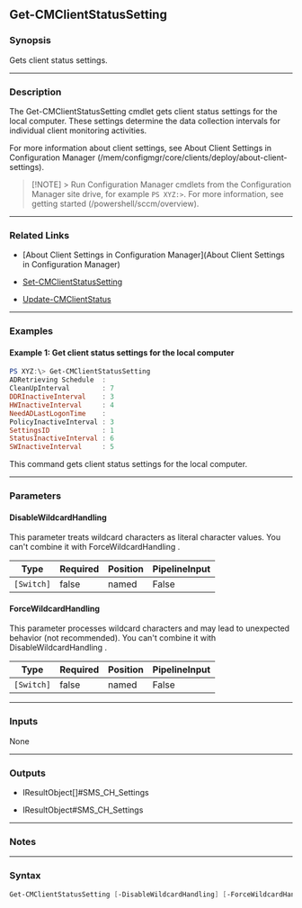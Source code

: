 Get-CMClientStatusSetting
-------------------------




### Synopsis
Gets client status settings.



---


### Description

The Get-CMClientStatusSetting cmdlet gets client status settings for the local computer. These settings determine the data collection intervals for individual client monitoring activities.



For more information about client settings, see About Client Settings in Configuration Manager (/mem/configmgr/core/clients/deploy/about-client-settings).



> [!NOTE] > Run Configuration Manager cmdlets from the Configuration Manager site drive, for example `PS XYZ:>`. For more information, see getting started (/powershell/sccm/overview).



---


### Related Links
* [About Client Settings in Configuration Manager](About Client Settings in Configuration Manager)



* [Set-CMClientStatusSetting](Set-CMClientStatusSetting)



* [Update-CMClientStatus](Update-CMClientStatus)





---


### Examples
#### Example 1: Get client status settings for the local computer
```PowerShell
PS XYZ:\> Get-CMClientStatusSetting
ADRetrieving Schedule  :
CleanUpInterval        : 7
DDRInactiveInterval    : 3
HWInactiveInterval     : 4
NeedADLastLogonTime    :
PolicyInactiveInterval : 3
SettingsID             : 1
StatusInactiveInterval : 6
SWInactiveInterval     : 5
```
This command gets client status settings for the local computer.


---


### Parameters
#### **DisableWildcardHandling**

This parameter treats wildcard characters as literal character values. You can't combine it with ForceWildcardHandling .






|Type      |Required|Position|PipelineInput|
|----------|--------|--------|-------------|
|`[Switch]`|false   |named   |False        |



#### **ForceWildcardHandling**

This parameter processes wildcard characters and may lead to unexpected behavior (not recommended). You can't combine it with DisableWildcardHandling .






|Type      |Required|Position|PipelineInput|
|----------|--------|--------|-------------|
|`[Switch]`|false   |named   |False        |





---


### Inputs
None





---


### Outputs
* IResultObject[]#SMS_CH_Settings


* IResultObject#SMS_CH_Settings






---


### Notes




---


### Syntax
```PowerShell
Get-CMClientStatusSetting [-DisableWildcardHandling] [-ForceWildcardHandling] [<CommonParameters>]
```
